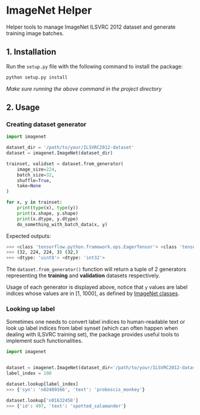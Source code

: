 # ImageNet Helper

Helper tools to manage ImageNet ILSVRC 2012 dataset and generate training image batches. 

## 1. Installation

Run the `setup.py` file with the following command to install the package:
~~~bash
python setup.py install
~~~
*Make sure running the above command in the project directory*

## 2. Usage

### Creating dataset generator
~~~python
import imagenet

dataset_dir = '/path/to/your/ILSVRC2012-dataset'
dataset = imagenet.ImageNet(dataset_dir)

trainset, validset = dataset.from_generator(
    image_size=224,
    batch_size=32,
    shuffle=True,
    take=None
)

for x, y in trainset:
    print(type(x), type(y))
    print(x.shape, y.shape)
    print(x.dtype, y.dtype)
    do_something_with_batch_data(x, y)
~~~
Expected outputs:
~~~bash
>>> <class 'tensorflow.python.framework.ops.EagerTensor'> <class 'tensorflow.python.framework.ops.EagerTensor'>
>>> (32, 224, 224, 3) (32,)
>>> <dtype: 'uint8'> <dtype: 'int32'>
~~~
The `dataset.from_generator()` function will return a tuple of 2 generators representing the **training** and 
**validation** datasets respectively. 

Usage of each generator is displayed above, notice that `y` values are label indices whose values are in [1, 1000],
as defined by [ImageNet classes](https://gist.github.com/yrevar/942d3a0ac09ec9e5eb3a).

### Looking up label

Sometimes one needs to convert label indices to human-readable text or look up label indices from label synset 
(which can often happen when dealing with ILSVRC training set), the package provides useful tools to implement
such functionalities.
~~~python
import imagenet


dataset = imagenet.ImageNet(dataset_dir='/path/to/your/ILSVRC2012-dataset')
label_index = 100

dataset.lookup[label_index]
>>> {'syn': 'n02489166', 'text': 'proboscis_monkey'}

dataset.lookup['n01632458']
>>> {'id': 497, 'text': 'spotted_salamander'}
~~~